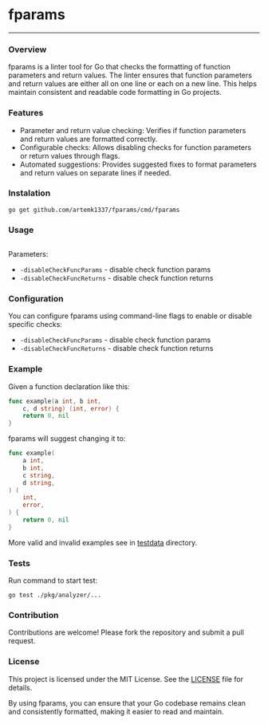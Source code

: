 # fparams
___

### Overview

fparams is a linter tool for Go that checks the formatting of function parameters and return values. 
The linter ensures that function parameters and return values are either all on one line or each on a new line. 
This helps maintain consistent and readable code formatting in Go projects.


### Features

- Parameter and return value checking: Verifies if function parameters and return values are formatted correctly.
- Configurable checks: Allows disabling checks for function parameters or return values through flags.
- Automated suggestions: Provides suggested fixes to format parameters and return values on separate lines if needed.

### Instalation

```shell
go get github.com/artemk1337/fparams/cmd/fparams
```

### Usage

```shell

```

Parameters:
- `-disableCheckFuncParams` - disable check function params
- `-disableCheckFuncReturns` - disable check function returns

### Configuration

You can configure fparams using command-line flags to enable or disable specific checks:
- `-disableCheckFuncParams` - disable check function params
- `-disableCheckFuncReturns` - disable check function returns

### Example

Given a function declaration like this:
```go
func example(a int, b int, 
    c, d string) (int, error) {
    return 0, nil
}
```

fparams will suggest changing it to:
```go
func example(
    a int,
    b int,
    c string,
    d string,
) (
    int,
    error,
) {
    return 0, nil
}
```

More valid and invalid examples see in [testdata](pkg%2Fanalyzer%2Ftestdata) directory.

### Tests

Run command to start test:
```shell
go test ./pkg/analyzer/...
```

[//]: # (### Integrations)
[//]: # (- golangci-lint)

### Contribution

Contributions are welcome! 
Please fork the repository and submit a pull request.

### License

This project is licensed under the MIT License. 
See the [LICENSE](LICENSE) file for details.

By using fparams, you can ensure that your Go codebase remains clean and consistently formatted, 
making it easier to read and maintain.